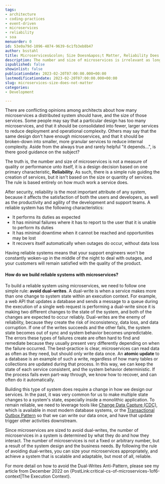 ```yaml
---
tags:
- architecture
- coding-practices
- event-driven
- microservices
- reliability
- soa
menuorder: 0
id: 53e0a79d-1096-4874-9639-6c1fb3eb8b47
author: bsstahl
title: Microservices&colon; Size Doesn&apos;t Matter, Reliability Does
description: The number and size of microservices is irrelevant as long as they are reliable
ispublished: false
showinlist: false
publicationdate: 2023-02-20T07:00:00.000+00:00
lastmodificationdate: 2023-02-20T07:00:00.000+00:00
slug: microservices-size-does-not-matter
categories:
- Development

---
```

There are conflicting opinions among architects about how many microservices a distributed system should have, and the size of those services. Some people may say that a particular design has too many microservices, and that it should be consolidated into fewer, larger services to reduce deployment and operational complexity. Others may say that the same design don't have enough microservices, and that it should be broken-down into smaller, more granular services to reduce internal complexity. Aside from the always true and rarely helpful "it depends...", is there good guidance on the subject?

The truth is, the number and size of microservices is not a measure of quality or performance unto itself, it is a design decision based on one primary characteristic, **Reliability**. As such, there is a simple rule guiding the creation of services, but it isn't based on the size or quantity of services. The rule is based entirely on how much work a service does.

After security, reliability is the most important attribute of any system, because it affects the satisfaction of both the users and developers, as well as the productivity and agility of the development and support teams. A reliable system has the following characteristics:

* It performs its duties as expected
* It has minimal failures where it has to report to the user that it is unable to perform its duties
* It has minimal downtime when it cannot be reached and opportunities may be lost
* It recovers itself automatically when outages do occur, without data loss

Having reliable systems means that your support engineers won't be constantly woken-up in the middle of the night to deal with outages, and your customers will remain satisfied with the quality of the product.

#### How do we build reliable systems with microservices?

To build a reliable system using microservices, we need to follow one simple rule: **avoid dual-writes**. A dual-write is when a service makes more than one change to system state within an execution context. For example, a web API that updates a database and sends a message to a queue during the execution of a single web request is performing a dual-write since it is making two different changes to the state of the system, and both of the changes are expected to occur reliably. Dual-writes are the enemy of reliability, because they create the risk of inconsistency, data loss, and data corruption. If one of the writes succeeds and the other fails, the system state becomes out of sync and system behavior becomes unpredictable. The errors these types of failures create are often hard to find and remediate because they usually present very differently depending on when the failure occurred. The best-practice is clear, microservices can read data as often as they need, but should only write data once. An **atomic update** to a database is an example of such a write, regardless of how many tables or collections are updated during that process. In this way, we can keep the state of each service consistent, and the system behavior deterministic. If the process fails even part-way through, we know how to recover, and can often do it automatically.

Building this type of system does require a change in how we design our services. In the past, it was very common for us to make multiple state changes to a system's state, especially inside a monolithic application. To remain reliable, we need to leverage tools like [Change Data Capture (CDC)](https://en.wikipedia.org/wiki/Change_data_capture "Events created by a database system when data updates occur that can reliably trigger downstream actions"), which is available in most modern database systems, or the [Transactional Outbox Pattern](https://learn.microsoft.com/en-us/azure/architecture/best-practices/transactional-outbox-cosmos "Reliably update a data store AND take additional downstream action by atomically writing 2 updates to the data store, the state update, and an event that is monitored for by another system and used to take the additional action") so that we can write our data once, and have that update trigger other activities downstream.

Since microservices are sized to avoid dual-writes, the number of microservices in a system is determined by what they do and how they interact. The number of microservices is not a fixed or arbitrary number, but a result of the system design and the business needs. By following the rule of avoiding dual-writes, you can size your microservices appropriately, and achieve a system that is scalable and adaptable, but most of all, reliable.

For more detail on how to avoid the Dual-Writes Anti-Pattern, please see my article from December 2022 on {PostLink:critical-cs-of-microservices-1of6-context|The Execution Context}.
